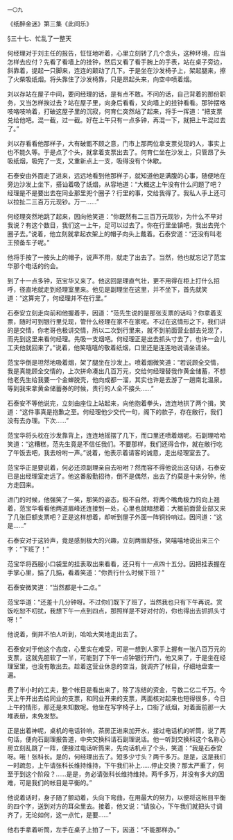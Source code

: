     一〇九 

   《纸醉金迷》第三集《此间乐》

   §三十七、忙乱了一整天

   何经理对于刘主任的报告，怔怔地听着，心里立刻转了几个念头，这种环境，应当怎样去应付？先看了看墙上的挂钟，然后又看了看手腕上的手表，站在桌子旁边，斜靠着，提起一只脚来，连连的颠动了几下。于是坐在沙发椅子上，架起腿来，擦了火柴吸纸烟。将头靠住了沙发椅靠，只是昂起头来，向空中喷着烟。

   刘以存站在屋子中间，要问经理的话，是有点不敢。不问的话，自己背着的那份职务，又当怎样挨过去？站在屋子里，向身后看看，又向墙上的挂钟看看。那钟摆咯吱咯吱响着，打破这屋子里的沉寂，何育仁突然站了起来，将手一挥道：“把支票兑给他吧。混一截，过一截。好在上午只有一点多钟，再混一下，就把上午混过去了。”

   刘以存看看他那样子，大有破甑不顾之意，门市上那两位拿支票兑现的人，事实上也不能久等。于是点了个头，就拿着支票出去了。何育仁坐在沙发上，只管昂了头吸纸烟，吸完了一支，又重新点上一支，吸得没有个休歇。

   石泰安由外面走了进来，远远地看到他那样子，就知道他是满腹的心事，随便地在旁边沙发上坐下，搭讪着吸了纸烟，从容地道：“大概这上午没有什么问题了吧？经理是不是要出去在同业那里兜个圈子？行里的事，交给我得了。我私人手上还可以拉扯二三百万元现钞。万一……”

   何经理突然地跳了起来，因向他笑道：“你既然有二三百万元现钞，为什么不早对我说？有这个数目，我们这一上午，足可以过去了。你在行里坐镇吧，我出去兜个圈子去。”说着，他立刻就拿起衣架上的帽子向头上戴着。石泰安道：“还没有叫老王预备车子呢。”

   他将手按了一按头上的帽子，说声不用，就走了出去了。当然，他也就忘记了范宝华那个电话的约会。

   到了十一点多钟，范宝华又来了。他这回是理直气壮，更不用得在柜上打什么招呼，径直地就走到经理室里来。他见是副理坐在这里，并不坐下，首先就笑道：“这算完了，何经理并不在行里。”

   石泰安立刻走向前和他握着手，因道：“范先生说的是那张支票的话吗？你拿着支票，随时可到银行里兑现，管什么经理在家不在家呢。不过在这情形之下，我们讲的是交情，你老哥也极讲交情，所以二次到行里来，就不到前面营业部去兑现了，而先到这里来看何经理。先吸一支烟吧。何经理正是出去抓头寸去了，也许一会儿工夫他就回来了。”说着，他笑嘻嘻的敬着纸烟，口里还是连连地说请坐请坐。

   范宝华倒是坦然地吸着烟，架了腿坐在沙发上。喷着烟微笑道：“若说顾全交情，我是真能顾全交情的，上次拼命凑出几百万元，交给何经理替我作黄金储蓄，不想他老先生给我要一个金蝉脱壳，他向成都一溜，其实也许是去游了一趟南北温泉。等到我来拿黄金储蓄券的时候，贵行的人全不接头……”

   石泰安不等他说完，立刻由座位上站起来，向他抱着拳头，连连地拱了两个揖，笑道：“这件事真是抱歉之至。何经理他少交代一句，阁下的款子，存在敝行，我们没有去办理。下次……”

   范宝华将头枕在沙发靠背上，连连地摇摆了几下，而口里还喷着烟呢。石副理哈哈笑道：“这糟糕，范先生竟是不信任我们。不要那样，我们还得合作，就在敝行吃了午饭去吧，我去吩咐一声。”说着，他表示着请客的诚意，走出经理室去了。

   范宝华正是要说着，何必还须副理亲自去吩咐？然而容不得他说出这句话，石泰安已是出经理室走远了。他这番殷勤招待，倒不是偶然，出去了约莫是十来分钟，他方走回来。

   进门的时候，他强笑了一笑，那笑的姿态，极不自然，将两个嘴角极力的向上翘着，范宝华看看他两道眉峰还连接到一处，心里也就暗想着：大概前面营业部又来了几张巨额支票吧？正是这样想着，却听到屋子外面一阵铜铃响过。因问道：“这是……”

   石泰安对于这铃声，竟是感到极大的兴趣，立刻两眉舒张，笑嘻嘻地说出来三个字：“下班了！”

   范宝华将西服小口袋里的挂表取出来看看，还只有十一点四十五分。因把挂表握在手掌心里，掂了几掂，看着笑道：“你贵行什么时候下班？”

   石泰安微笑道：“当然都是十二点。”

   范宝华道：“还差十几分钟呀。不过你们既下了班了，当然我也只有下午再说。赏饭吃恕不叨扰，我想下午一点到四点，那照样是不好对付的，你也得出去抓抓头寸呀！”

   他说着，倒并不怕人听到，哈哈大笑地走出去了。

   石泰安对于他这个态度，心里实在难受，可是一想到人家手上握有一张八百万元的支票，这就先胆软了一半，可能到了下午一点钟银行开门，他又来了，于是坐在经理室里，也没有敢出去。趁着这营业休息的空当，就调齐了帐目，仔细地盘查一遍。

   费了半小时的工夫，整个帐目是看出来了，除了冻结的资金，亏数二亿二千万。今天上午开出去给同业的支票，和同业开来的支票，两面核对起来也短得很多，今日上午的情形，那还是未知数呢。他坐在写字椅子上，口衔了纸烟，对着面前那一大堆表册，未免发愁。

   正是出着神呢，桌机的电话铃响，茶房正进来加开水，接过电话机的听筒，说了两句话，便向石副理报告道，中央交换科请石副理说话。他一听到交换科这个名称心房立刻乱跳了一阵，便接过电话听筒来，先向话机点了个头，笑道：“我是石泰安呀。哦！张科长。是的，何经理出去了。短多少寸头？两千多万。是是，这是我们一时疏忽，上午请张科长维持维持，下午我们补上……停止交换？那太严重了，何至于到这个阶段？……是是，务必请张科长维持维持。两千多万，并没有多大的困难，可是我们的帐目是平衡的。”

   他说着话时，身子随了颤动着，头向下弯曲，在用最大的努力，以便将这帐目平衡的四个字，送到对方的耳朵里去。接着，他又说：“请放心，下午我们就把头寸调齐了，无论如何，这一点忙，是要……”

   他右手拿着听筒，左手在桌子上拍了一下，因道：“不能那样办。”

